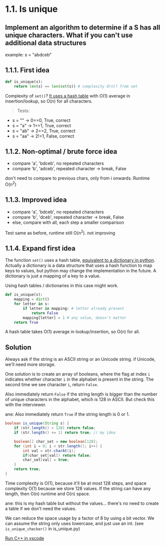 # 1.1. Is unique

## Implement an algorithm to determine if a S has all unique characters. What if you can't use additional data structures

example: s = "abdceb"

## 1.1.1. First idea

```python
def is_unique(s):
    return len(s) == len(set(s)) # complexity O(n)? from set
```

Complexity of `set()`? [It uses a hash table](https://stackoverflow.com/a/44080017/4569908) with O(1) average in insertion/lookup, so O(n) for all characters.

> Tests:

* s = "" -> 0==0, True, correct
* s = "a" -> 1==1, True, correct
* s = "ab" -> 2==2, True, correct
* s = "aa" -> 2!=1, False, correct

## 1.1.2. Non-optimal / brute force idea

* compare 'a', 'bdceb', no repeated characters
* compare 'b', 'adceb', repeated character -> break, False

don't need to compare to previous chars, only from i onwards. Runtime O(n<sup>2</sup>)

## 1.1.3. Improved idea

* compare 'a', 'bdceb', no repeated characters
* compare 'b', 'dceb', repeated character -> break, False
* else, compare with all, each step a smaller comparison

Test same as before, runtime still O(n<sup>2</sup>). not improving

## 1.1.4. Expand first idea

The function `set()` uses a hash table, [equivalent to a dictionary in python](https://stackoverflow.com/questions/2061222/what-is-the-true-difference-between-a-dictionary-and-a-hash-table). Actually a dictionary is a data structure that uses a hash function to map keys to values, but python may change the implementation in the future. A dictionary is just a mapping of a key to a value.

Using hash tables / dictionaries in this case might work.

```python
def is_unique(s):
    mapping = dict()
    for letter in s:
        if letter in mapping: # letter already present
            return False
        mapping[letter] = 1 # any value, doesn't matter
    return True
```

A hash table takes O(1) average in lookup/insertion, so O(n) for all.

## Solution

Always ask if the string is an ASCII string or an Unicode string. if Unicode, we'll need more storage.

One solution is to create an array of booleans, where the flag at index `i` indicates whether character `i` in the alphabet is present in the string. The second time we see character `i`, return `False`.

Also immediately return `False` if the string length is bigger than the number of unique characters in the alphabet, which is 128 in ASCII. But check this with the interviewer.

ane: Also immediately return `True` if the string length is 0 or 1.

```java
boolean is_unique(String s) {
    if (str.length() > 128) return false;
    if (str.length() <= 1) return true; // my idea

    boolean[] char_set = new boolean[128];
    for (int i = 0; i < str.length(); i++) {
        int val = str.charAt(i);
        if(char_set[val]) return false;
        char_set[val] = true;
    }
    return true;
}
```

Time complexity is O(1), because it'll be at most 128 steps, and space complexity O(1) because we store 128 values. If the string can have any length, then O(n) runtime and O(n) space.

ane: this is my hash table but without the values... there's no need to create a table if we don't need the values.

We can reduce the space usage by a factor of 8 by using a bit vector. We can assume the string only uses lowercase, and just use an int. (see `is_unique_checker()` in is_unique.py)

[Run C++ in vscode](https://stackoverflow.com/a/40570882/4569908)